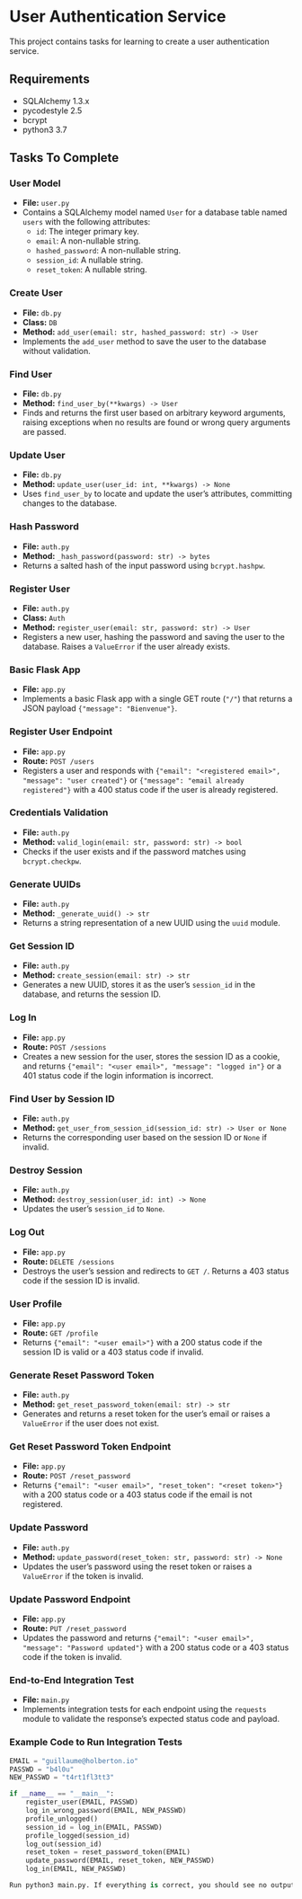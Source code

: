 # User Authentication Service

This project contains tasks for learning to create a user authentication service.

## Requirements

- SQLAlchemy 1.3.x
- pycodestyle 2.5
- bcrypt
- python3 3.7

## Tasks To Complete

### User Model
- **File:** `user.py`
- Contains a SQLAlchemy model named `User` for a database table named `users` with the following attributes:
  - `id`: The integer primary key.
  - `email`: A non-nullable string.
  - `hashed_password`: A non-nullable string.
  - `session_id`: A nullable string.
  - `reset_token`: A nullable string.

### Create User
- **File:** `db.py`
- **Class:** `DB`
- **Method:** `add_user(email: str, hashed_password: str) -> User`
- Implements the `add_user` method to save the user to the database without validation.

### Find User
- **File:** `db.py`
- **Method:** `find_user_by(**kwargs) -> User`
- Finds and returns the first user based on arbitrary keyword arguments, raising exceptions when no results are found or wrong query arguments are passed.

### Update User
- **File:** `db.py`
- **Method:** `update_user(user_id: int, **kwargs) -> None`
- Uses `find_user_by` to locate and update the user’s attributes, committing changes to the database.

### Hash Password
- **File:** `auth.py`
- **Method:** `_hash_password(password: str) -> bytes`
- Returns a salted hash of the input password using `bcrypt.hashpw`.

### Register User
- **File:** `auth.py`
- **Class:** `Auth`
- **Method:** `register_user(email: str, password: str) -> User`
- Registers a new user, hashing the password and saving the user to the database. Raises a `ValueError` if the user already exists.

### Basic Flask App
- **File:** `app.py`
- Implements a basic Flask app with a single GET route (`"/"`) that returns a JSON payload `{"message": "Bienvenue"}`.

### Register User Endpoint
- **File:** `app.py`
- **Route:** `POST /users`
- Registers a user and responds with `{"email": "<registered email>", "message": "user created"}` or `{"message": "email already registered"}` with a 400 status code if the user is already registered.

### Credentials Validation
- **File:** `auth.py`
- **Method:** `valid_login(email: str, password: str) -> bool`
- Checks if the user exists and if the password matches using `bcrypt.checkpw`.

### Generate UUIDs
- **File:** `auth.py`
- **Method:** `_generate_uuid() -> str`
- Returns a string representation of a new UUID using the `uuid` module.

### Get Session ID
- **File:** `auth.py`
- **Method:** `create_session(email: str) -> str`
- Generates a new UUID, stores it as the user’s `session_id` in the database, and returns the session ID.

### Log In
- **File:** `app.py`
- **Route:** `POST /sessions`
- Creates a new session for the user, stores the session ID as a cookie, and returns `{"email": "<user email>", "message": "logged in"}` or a 401 status code if the login information is incorrect.

### Find User by Session ID
- **File:** `auth.py`
- **Method:** `get_user_from_session_id(session_id: str) -> User or None`
- Returns the corresponding user based on the session ID or `None` if invalid.

### Destroy Session
- **File:** `auth.py`
- **Method:** `destroy_session(user_id: int) -> None`
- Updates the user’s `session_id` to `None`.

### Log Out
- **File:** `app.py`
- **Route:** `DELETE /sessions`
- Destroys the user’s session and redirects to `GET /`. Returns a 403 status code if the session ID is invalid.

### User Profile
- **File:** `app.py`
- **Route:** `GET /profile`
- Returns `{"email": "<user email>"}` with a 200 status code if the session ID is valid or a 403 status code if invalid.

### Generate Reset Password Token
- **File:** `auth.py`
- **Method:** `get_reset_password_token(email: str) -> str`
- Generates and returns a reset token for the user’s email or raises a `ValueError` if the user does not exist.

### Get Reset Password Token Endpoint
- **File:** `app.py`
- **Route:** `POST /reset_password`
- Returns `{"email": "<user email>", "reset_token": "<reset token>"}` with a 200 status code or a 403 status code if the email is not registered.

### Update Password
- **File:** `auth.py`
- **Method:** `update_password(reset_token: str, password: str) -> None`
- Updates the user’s password using the reset token or raises a `ValueError` if the token is invalid.

### Update Password Endpoint
- **File:** `app.py`
- **Route:** `PUT /reset_password`
- Updates the password and returns `{"email": "<user email>", "message": "Password updated"}` with a 200 status code or a 403 status code if the token is invalid.

### End-to-End Integration Test
- **File:** `main.py`
- Implements integration tests for each endpoint using the `requests` module to validate the response’s expected status code and payload.

### Example Code to Run Integration Tests
```python
EMAIL = "guillaume@holberton.io"
PASSWD = "b4l0u"
NEW_PASSWD = "t4rt1fl3tt3"

if __name__ == "__main__":
    register_user(EMAIL, PASSWD)
    log_in_wrong_password(EMAIL, NEW_PASSWD)
    profile_unlogged()
    session_id = log_in(EMAIL, PASSWD)
    profile_logged(session_id)
    log_out(session_id)
    reset_token = reset_password_token(EMAIL)
    update_password(EMAIL, reset_token, NEW_PASSWD)
    log_in(EMAIL, NEW_PASSWD)

Run python3 main.py. If everything is correct, you should see no output.




